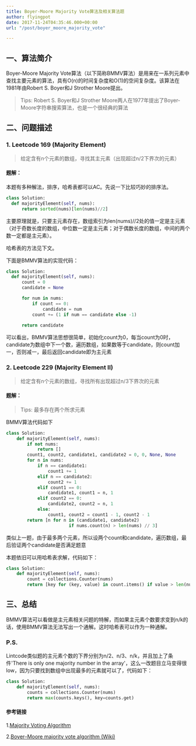 ```yaml
---
title: Boyer-Moore Majority Vote算法及相关算法题
author: flyingpot
date: 2017-11-24T04:35:46.000+00:00
url: "/post/boyer_moore_majority_vote"

---
```

## 一、算法简介

Boyer-Moore Majority Vote算法（以下简称BMMV算法）是用来在一系列元素中查找主要元素的算法，具有O(n)的时间复杂度和O(1)的空间复杂度。该算法在1981年由Robert S. Boyer和J Strother Moore提出。

> Tips: Robert S. Boyer和J Strother Moore两人在1977年提出了Boyer-Moore字符串搜索算法，也是一个很经典的算法

## 二、问题描述

### 1. Leetcode 169 (Majority Element)

> 给定含有n个元素的数组，寻找其主元素（出现超过n/2下界次的元素）

#### **题解：**

本题有多种解法，排序，哈希表都可以AC。先说一下比较巧妙的排序法。

```python
class Solution:
  def majorityElement(self, nums):
      return sorted(nums)[len(nums)//2]
```

主要原理就是，只要主元素存在，数组索引为len(nums)//2处的值一定是主元素（对于奇数长度的数组，中位数一定是主元素；对于偶数长度的数组，中间的两个数一定都是主元素）。

哈希表的方法见下文。

下面是BMMV算法的实现代码：

```python
class Solution:
  def majorityElement(self, nums):
      count = 0
      candidate = None

      for num in nums:
          if count == 0:
              candidate = num
          count += (1 if num == candidate else -1)
            
      return candidate
```

可以看出，BMMV算法思想很简单，初始化count为0，每当count为0时，candidate为数组中下一个数，遍历数组，如果数等于candidate，则count加一，否则减一，最后返回candidate即为主元素

### 2. Leetcode 229 (Majority Element II)

> 给定含有n个元素的数组，寻找所有出现超过n/3下界次的元素

#### **题解：**

> Tips: 最多存在两个所求元素

BMMV算法代码如下

```python
class Solution:
    def majorityElement(self, nums):
        if not nums:
            return []
        count1, count2, candidate1, candidate2 = 0, 0, None, None
        for n in nums:
            if n == candidate1:
                count1 += 1
            elif n == candidate2:
                count2 += 1
            elif count1 == 0:
                candidate1, count1 = n, 1
            elif count2 == 0:
                candidate2, count2 = n, 1
            else:
                count1, count2 = count1 - 1, count2 - 1
        return [n for n in (candidate1, candidate2)
                        if nums.count(n) > len(nums) // 3]
```

类似上一题，由于最多两个元素，所以设两个count和candidate，遍历数组，最后验证两个candidate是否满足题意

本题依旧可以用哈希表求解，代码如下：

```python
class Solution:
    def majorityElement(self, nums):
        count = collections.Counter(nums)
        return [key for (key, value) in count.items() if value > len(nums) // 3]
```

## 三、总结

BMMV算法可以看做是主元素相关问题的特解，而如果主元素个数要求变到n/k的话，使用BMMV算法无法写出一个通解。这时哈希表可以作为一种通解。

### P.S.

Lintcode类似题的主元素个数的下界分别为n/2、n/3、n/k，并且加上了条件'There is only one majority number in the array'，这么一改题目立马变得很low，因为只要找到数组中出现最多的元素就可以了，代码如下：

```python
class Solution:
    def majorityElement(self, nums):
        counts = collections.Counter(nums)
        return max(counts.keys(), key=counts.get)
```

#### 参考链接

1\.[Majority Voting Algorithm](https://gregable.com/2013/10/majority-vote-algorithm-find-majority.html)

2\.[Boyer–Moore majority vote algorithm (Wiki)](https://en.wikipedia.org/wiki/Boyer%E2%80%93Moore_majority_vote_algorithm)